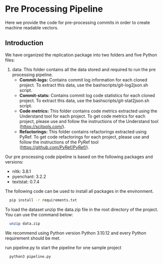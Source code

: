 
# Pre Processing Pipeline

Here we provide the code for pre-processing commits in order to create machine readable vectors.

## Introduction



We have organized the replication package into two folders and five Python files:

1. data: This folder contains all the data stored and required to run the pre processing pipeline.
	- **Commit-logs:** Contains commit log information for each cloned project. To extract this data, use the bashscripts/git-log2json.sh script.
	- **Commit-stats:** Contains commit log code statistics for each cloned project. To extract this data, use the bashscripts/git-stat2json.sh script.
	- **Code metrics:** This folder contains code metrics extracted using the Understand tool for each project.
			To get code metrics for each project, please use and follow the instructions of the Understand tool (https://scitools.com/).
	- **Refactorings:** This folder contains refactorings extracted using PyRef.
			To get code refactorings for each project, please use and follow the instructions of the PyRef tool (https://github.com/PyRef/PyRef/).

Our pre processing code pipeline is based on the following packages and versions:
- nltk: 3.8.1
- pyenchant: 3.2.2
- textstat: 0.7.4

The following code can be used to install all packages in the environment.
```bash
  pip install -r requirements.txt
```
To load the dataset unzip the data.zip file in the root directory of the project. You can use the command below:
```bash
  unzip data.zip
```

We recommend using Python version Python 3.10.12 and every Python requirement should be met.

  run pipeline.py to start the pipeline for one sample project
```bash
  python3 pipeline.py
```


